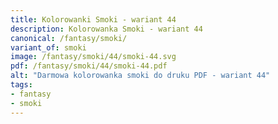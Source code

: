 ```yaml
---
title: Kolorowanki Smoki - wariant 44
description: Kolorowanka Smoki - wariant 44
canonical: /fantasy/smoki/
variant_of: smoki
image: /fantasy/smoki/44/smoki-44.svg
pdf: /fantasy/smoki/44/smoki-44.pdf
alt: "Darmowa kolorowanka smoki do druku PDF - wariant 44"
tags:
- fantasy
- smoki
---
```

